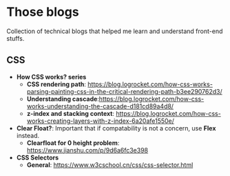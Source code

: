 # Those blogs
Collection of technical blogs that helped me learn and understand front-end stuffs.

## CSS
- __How CSS works? series__
  - __CSS rendering path__: https://blog.logrocket.com/how-css-works-parsing-painting-css-in-the-critical-rendering-path-b3ee290762d3/
  - __Understanding cascade__:https://blog.logrocket.com/how-css-works-understanding-the-cascade-d181cd89a4d8/
  - __z-index and stacking context__: https://blog.logrocket.com/how-css-works-creating-layers-with-z-index-6a20afe1550e/
- __Clear Float?__: Important that if compatability is not a concern, use __Flex__ instead. 
  - __Clearfloat for 0 height problem__: https://www.jianshu.com/p/9d6a6fc3e398
- __CSS Selectors__
  - __General__: https://www.w3cschool.cn/css/css-selector.html

